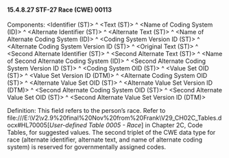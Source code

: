 #### 15.4.8.27 STF-27 Race (CWE) 00113

Components: &lt;Identifier (ST)> ^ &lt;Text (ST)> ^ &lt;Name of Coding System (ID)> ^ &lt;Alternate Identifier (ST)> ^ &lt;Alternate Text (ST)> ^ &lt;Name of Alternate Coding System (ID)> ^ &lt;Coding System Version ID (ST)> ^ &lt;Alternate Coding System Version ID (ST)> ^ &lt;Original Text (ST)> ^ &lt;Second Alternate Identifier (ST)> ^ &lt;Second Alternate Text (ST)> ^ &lt;Name of Second Alternate Coding System (ID)> ^ &lt;Second Alternate Coding System Version ID (ST)> ^ &lt;Coding System OID (ST)> ^ &lt;Value Set OID (ST)> ^ &lt;Value Set Version ID (DTM)> ^ &lt;Alternate Coding System OID (ST)> ^ &lt;Alternate Value Set OID (ST)> ^ &lt;Alternate Value Set Version ID (DTM)> ^ &lt;Second Alternate Coding System OID (ST)> ^ &lt;Second Alternate Value Set OID (ST)> ^ &lt;Second Alternate Value Set Version ID (DTM)>

Definition: This field refers to the person’s race. Refer to file:///E:\V2\v2.9%20final%20Nov%20from%20Frank\V29_CH02C_Tables.docx#HL70005[_User-defined Table 0005 - Race_] in Chapter 2C, Code Tables, for suggested values. The second triplet of the CWE data type for race (alternate identifier, alternate text, and name of alternate coding system) is reserved for governmentally assigned codes.
